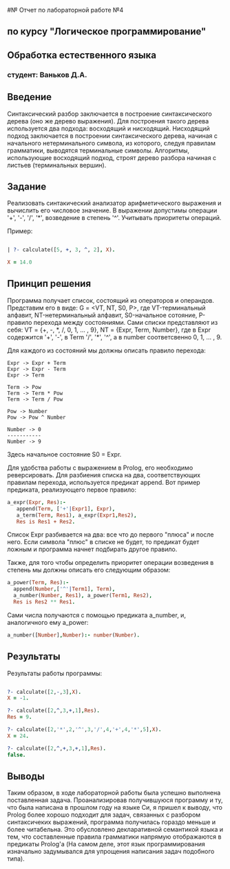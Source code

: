 #№ Отчет по лабораторной работе №4
## по курсу "Логическое программирование"

## Обработка естественного языка

### студент: Ваньков Д.А.

## Введение

Синтаксический разбор заключается в построение синтаксического дерева (оно же дерево выражения). Для построения такого дерева используется два подхода: восходящий и нисходящий. Нисходящий подход заключается в построении синтаксического дерева, начиная с начального нетерминального символа, из которого, следуя правилам грамматики, выводятся терминальные символы. Алгоритмы, использующие восходящий подход, строят дерево разбора начиная с листьев (терминальных вершин).

## Задание

Реализовать синтакический анализатор арифметического выражения и вычислить его числовое значение. В выражении допустимы операции '+', '-', '/', '\*', возведение в степень '^'. Учитывать приоритеты операций.

Пример:
```Prolog

| ?- calculate([5, +, 3, ^, 2], X).

X = 14.0

```

## Принцип решения

Программа получает список, состоящий из операторов и операндов. Представим его в виде: G = <VT,  NT, S0, P>, где VT-терминальный алфавит, NT-нетерминальный алфавит, S0-начальное сотояние, P-правило перехода между состояниями.
Сами списки представляют из себя: VT = {+, -, \*, /, 0, 1, ... , 9}, NT = {Expr, Term, Number}, где в Expr содержится '+', '-', в Term '/', '\*', '^', а в number соответсвенно 0, 1, ... , 9.

Для каждого из состояний мы должны описать правило перехода:

```
Expr -> Expr + Term
Expr -> Expr - Term
Expr -> Term

Term -> Pow
Term -> Term * Pow
Term -> Term / Pow

Pow -> Number
Pow -> Pow ^ Number

Number -> 0
-----------
Number -> 9
```
Здесь начальное состояние S0 = Expr.

Для удобства работы с выражением в Prolog, его необходимо реверсировать. Для разбиения списка на два, соответствующих правилам перехода, используется предикат append. Вот пример предиката, реализующего первое правило:

```Prolog
a_expr(Expr, Res):-
   append(Term, ['+'|Expr1], Expr),
   a_term(Term, Res1), a_expr(Expr1,Res2),
   Res is Res1 + Res2.
```

Список Еxpr разбивается на два: все что до первого "плюса" и после него. Если символа "плюс" в списке не будет, то предикат будет ложным и программа начнет подбирать другое правило.

Также, для того чтобы определить приоритет операции возведения в степень мы должны описать его следующим образом:
```Prolog
a_power(Term, Res):-
  append(Number,['^'|Term1], Term),
  a_number(Number, Res1), a_power(Term1, Res2),
  Res is Res2 ** Res1.
```
Сами числа получаются с помощью предиката a_number, и, аналогичного ему a_power:
```Prolog
a_number([Number],Number):- number(Number).
```

## Результаты

Результаты работы программы:

```Prolog

?- calculate([2,-,3],X).
X = -1.

?- calculate([2,^,3,+,1],Res).
Res = 9.

?- calculate([2,'*',2,'^',3,'/',4,'+',4,'*',5],X).
X = 24.

?- calculate([2,^,+,3,+,1],Res).
false.
```

## Выводы

Таким образом, в ходе лабораторной работы была успешно выполнена поставленная задача. Проанализировав получившуюся программу и ту, что была написана в прошлом году на языке Си, я пришел к выводу, что Prolog более хорошо подходит для задач, связанных с разбором синтаксичеких выражений, программа получилась гораздо меньше и более читабельна. Это обусловлено декларативной семантикой языка и тем, что составленные правила грамматики напрямую отображаются в предикаты Prolog'a (На самом деле, этот язык программирования изначально задумывался для упрощения написания задач подобного типа).

